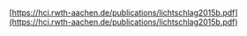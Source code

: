 [https://hci.rwth-aachen.de/publications/lichtschlag2015b.pdf](https://hci.rwth-aachen.de/publications/lichtschlag2015b.pdf)
